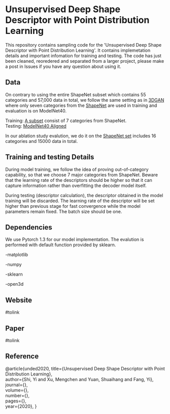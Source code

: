 # Unsupervised Deep Shape Descriptor with Point Distribution Learning 
This repository contains sampling code for the 'Unsupervised Deep Shape Descriptor with Point Distribution Learning'. 
It contains implemetation details and important infomation for training and testing. The code has just been cleaned, reoredered and separated from a larger project, please make a post in Issues if you have any question about using it.

## Data
On contrary to using the entire ShapeNet subset which contains 55 categories and 57,000 data in total, we follow the same setting as in [3DGAN](http://3dgan.csail.mit.edu/) where only seven categories from the [ShapeNet](https://www.shapenet.org/) are used in training and evaluation is on ModelNet40.

Training: [A subset](https://drive.google.com/open?id=1Pmu9e70uKBvxgBYbjU8GxuzLY3xWPc0x) consist of 7 categories from ShapeNet.    
Testing: [ModelNet40 Aligned](https://modelnet.cs.princeton.edu/)  

In our ablation study evalution, we do it on the [ShapeNet set](https://drive.google.com/open?id=1Pmu9e70uKBvxgBYbjU8GxuzLY3xWPc0x) includes 16 categories and 15000 data in total.

Training and testing Details
----------------------
During model training, we follow the idea of proving out-of-category capability, so that we choose 7 major categories from ShapeNet. Beware that the learning rate of the descriptors should be higher so that it can capture information rather than overfitting the decoder model itself.    
   
During testing (descriptor calculation), the descriptor obtained in the model training will be discarded. The learning rate of the descriptor will be set higher than previous stage for fast convergence while the model parameters remain fixed. The batch size should be one.

Dependencies
-----------------
We use Pytorch 1.3 for our model implementation.  The evalution is performed with default function provided by sklearn.

-matplotlib 

-numpy 

-sklearn 

-open3d  

Website
----------------
#tolink

Paper
----------------
#tolink

Reference
---------------
@article{unded2020, 
  title={Unsupervised Deep Shape Descriptor with Point Distribution Learning},  
  author={Shi, Yi and Xu, Mengchen and Yuan, Shuaihang and Fang, Yi},  
  journal={},   
  volume={},  
  number={},  
  pages={},   
  year={2020}, 
}


